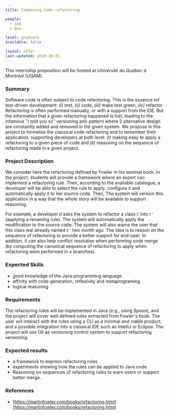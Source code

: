 ```yaml
---
title: Composing Code refactoring

people:
  - seb
  - ben

level: graduate  
available: false

layout: offer
last-updated: 2018-10-31
---
```


This internship proposition will be hosted at _Université du Québec à Montréal_ (UQAM).

### Summary

Software code is often subject to code refactoring. This is the essence tof test-driven development: _(i)_ test, _(ii)_ code, _(iii)_ make test green, _(iv)_ refactor. Refactoring is often performed manually, or with a support from the IDE. But the information that a given refactoring happened is lost, leading to the infamous "I told you so" versioning anti-pattern where 2 alternative design are constantly added and removed in the given system. We propose in this project to formalise the classical code refactoring and to remember their application, supporting developers at both level: _(i)_ making easy to apply a refactoring to a given piece of code and _(ii)_ reasoning on the sequence of refactoring made in a given project.

### Project Description

We consider here the refactoring defined by Fowler in his seminal book. In the project, students will provide a framework where an expert can implement a refactoring rule. Then, according to the available catalogue, a developer will be able to select the rule to apply, configure it and automatically apply it to her source code. Then, The system will version this application in a way that the whole story will be available to support reasoning.

For example, a developer _d_ asks the system to refactor a class `C` into `C'` (applying a renaming rule). The system will automatically apply the modification to the source code. The system will also warns the user that this class wal already named `C'` two month ago. The idea is to reason on the sequence of refactoring to provide a better support for end-user. In addition, it can also help conflict resolution when performing code merge (by computing the canonical sequence of refactoring to apply when refactoring were performed in ≠ branches).

### Expected Skills

  - good knowledge of the Java programming language
  - affinity with code generation, reflexivity and metaprograming
  - logical reasoning

### Requirements

The refactoring rules will be implemented in Java (e.g., using Spoon), and the project will cover well defined rules extracted from Fowler's book. The user will interact with the rules using a CLI as a minimal and viable product, and a possible integration into a classical IDE such as IntelliJ or Eclipse. The project will use Git as versioning control system to support refactoring versioning.

### Expected results

  - a framework to express refactoring rules
  - experiments showing how the rules can be applied to Java code
  - Reasoning on sequences of refactoring rules to warn users or support better merge.

### References

  - [https://martinfowler.com/books/refactoring.html](https://martinfowler.com/books/refactoring.html)
